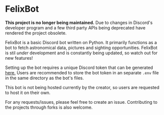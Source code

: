 # FelixBot

**This project is no longer being maintained.** Due to changes in Discord's developer program and a few third party APIs being deprecated have rendered the project obsolete.  

FelixBot is a basic Discord bot written on Python. It primarily functions as a bot to fetch astronomical data, pictures and sighting opportunities. FelixBot is stil *under* development and is constantly 
being updated, so watch out for new features!

Setting up the bot requires a unique Discord token that can be generated [here.](https://discord.com/developers/applications) Users are recommended to store the bot token in an separate `.env` file in the same directory as the bot's files.

This bot is not being hosted currently by the creator, so users are requested to host it on their own. 

For any requests/issues, please feel free to create an issue. Contributing to the projects through forks is also welcome.
